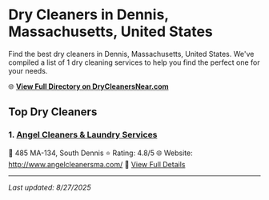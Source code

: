 # Dry Cleaners in Dennis, Massachusetts, United States

Find the best dry cleaners in Dennis, Massachusetts, United States. We've compiled a list of 1 dry cleaning services to help you find the perfect one for your needs.

🌐 **[View Full Directory on DryCleanersNear.com](https://drycleanersnear.com/city/US/Massachusetts/Dennis)**

## Top Dry Cleaners

### 1. [Angel Cleaners & Laundry Services](https://drycleanersnear.com/dryCleaner/688193dea2f5b6ba0749a18e/angel-cleaners-laundry-services)
📍 485 MA-134, South Dennis
⭐ Rating: 4.8/5
🌐 Website: http://www.angelcleanersma.com/
🔗 [View Full Details](https://drycleanersnear.com/dryCleaner/688193dea2f5b6ba0749a18e/angel-cleaners-laundry-services)


---

*Last updated: 8/27/2025*
